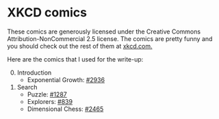 # XKCD comics

These comics are generously licensed under the Creative Commons Attribution-NonCommercial 2.5 license. The comics are pretty funny and you should check out the rest of them at [xkcd.com.](https://xkcd.com/)

Here are the comics that I used for the write-up:

0. Introduction
    - Exponential Growth: [#2936](https://www.xkcd.com/2936/)
1. Search
    - Puzzle: [#1287](https://www.xkcd.com/1287/)
    - Explorers: [#839](https://www.xkcd.com/839/)
    - Dimensional Chess: [#2465](https://www.xkcd.com/2465)